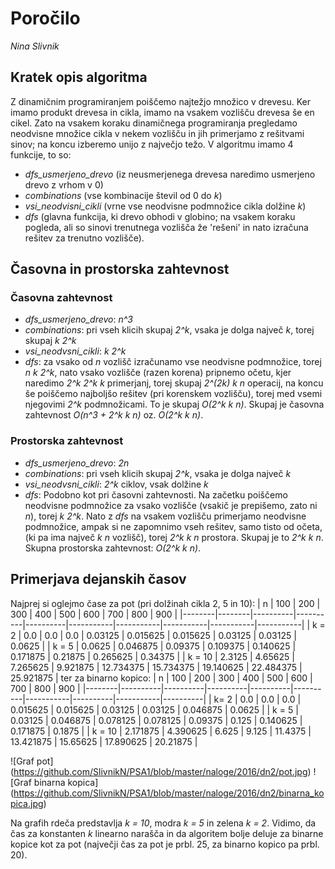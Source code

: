 ﻿# Poročilo

*Nina Slivnik*

## Kratek opis algoritma
Z dinamičnim programiranjem poiščemo najtežjo množico v drevesu. 
Ker imamo produkt drevesa in cikla, imamo na vsakem vozlišču drevesa še en cikel.
Zato na vsakem koraku dinamičnega programiranja pregledamo neodvisne množice cikla v nekem vozlišču in jih primerjamo z rešitvami sinov; na koncu izberemo unijo z največjo težo.
V algoritmu imamo 4 funkcije, to so:
* *dfs_usmerjeno_drevo* (iz neusmerjenega drevesa naredimo usmerjeno drevo z vrhom v 0)
* *combinations* (vse kombinacije števil od 0 do *k*)
* *vsi_neodvisni_cikli* (vrne vse neodvisne podmnožice cikla dolžine *k*)
* *dfs* (glavna funkcija, ki drevo obhodi v globino; na vsakem koraku pogleda, ali so sinovi trenutnega vozlišča že 'rešeni' in nato izračuna rešitev za trenutno vozlišče).

## Časovna in prostorska zahtevnost
### Časovna zahtevnost
* *dfs_usmerjeno_drevo*: *n^3*
* *combinations*: pri vseh klicih skupaj *2^k*, vsaka je dolga največ *k*, torej skupaj *k 2^k*
* *vsi_neodvsni_cikli*: *k 2^k*
* *dfs*: za vsako od *n* vozlišč izračunamo vse neodvisne podmnožice, torej *n k 2^k*, nato vsako vozlišče (razen korena) pripnemo očetu, kjer naredimo *2^k 2^k k* primerjanj, torej skupaj *2^(2k) k n* operacij, na koncu še poiščemo najboljšo rešitev (pri korenskem vozlišču), torej med vsemi njegovimi *2^k* podmnožicami. To je skupaj *O(2^k k n)*.
Skupaj je časovna zahtevnost *O(n^3 + 2^k k n)* oz. *O(2^k k n)*.

### Prostorska zahtevnost
* *dfs_usmerjeno_drevo*: *2n*
* *combinations*: pri vseh klicih skupaj *2^k*, vsaka je dolga največ *k*
* *vsi_neodvsni_cikli*: *2^k* ciklov, vsak dolžine *k*
* *dfs*: Podobno kot pri časovni zahtevnosti. Na začetku poiščemo neodvisne podmnožice za vsako vozlišče (vsakič je prepišemo, zato ni *n*), torej *k 2^k*. Nato z *dfs* na vsakem vozlišču primerjamo neodvisne podmnožice, ampak si ne zapomnimo vseh rešitev, samo tisto od očeta, (ki pa ima največ *k n* vozlišč), torej *2^k k n* prostora. Skupaj je to *2^k k n*.
Skupna prostorska zahtevnost: *O(2^k k n)*.

## Primerjava dejanskih časov
Najprej si oglejmo čase za pot (pri dolžinah cikla 2, 5 in 10):
| n      | 100    | 200      | 300      | 400      | 500       | 600       | 700       | 800       | 900       |
|--------|--------|----------|----------|----------|-----------|-----------|-----------|-----------|-----------|
| k = 2  | 0.0    | 0.0      | 0.0      | 0.03125  | 0.015625  | 0.015625  | 0.03125   | 0.03125   | 0.0625    |
| k = 5  | 0.0625 | 0.046875 | 0.09375  | 0.109375 | 0.140625  | 0.171875  | 0.21875   | 0.265625  | 0.34375   |
| k = 10 | 2.3125 | 4.65625  | 7.265625 | 9.921875 | 12.734375 | 15.734375 | 19.140625 | 22.484375 | 25.921875 |
ter za binarno kopico:
| n      | 100      | 200      | 300      | 400      | 500      | 600       | 700      | 800       | 900      |
|--------|----------|----------|----------|----------|----------|-----------|----------|-----------|----------|
| k= 2   | 0.0      | 0.0      | 0.0      | 0.015625 | 0.015625 | 0.03125   | 0.03125  | 0.046875  | 0.0625   |
| k = 5  | 0.03125  | 0.046875 | 0.078125 | 0.078125 | 0.09375  | 0.125     | 0.140625 | 0.171875  | 0.1875   |
| k = 10 | 2.171875 | 4.390625 | 6.625    | 9.125    | 11.4375  | 13.421875 | 15.65625 | 17.890625 | 20.21875 |

![Graf pot]
(https://github.com/SlivnikN/PSA1/blob/master/naloge/2016/dn2/pot.jpg)
![Graf binarna kopica]
(https://github.com/SlivnikN/PSA1/blob/master/naloge/2016/dn2/binarna_kopica.jpg)

Na grafih rdeča predstavlja *k = 10*, modra *k = 5* in zelena *k = 2*.
Vidimo, da čas za konstanten *k* linearno narašča in da algoritem bolje deluje za binarne kopice kot za pot (največji čas za pot je prbl. 25, za binarno kopico pa prbl. 20).